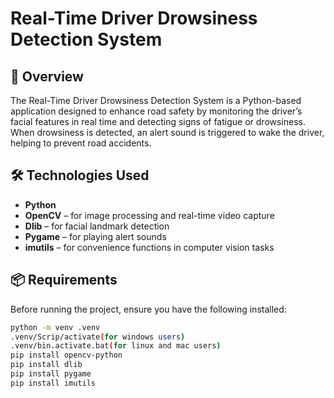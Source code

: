 # Real-Time Driver Drowsiness Detection System

## 🚗 Overview
The Real-Time Driver Drowsiness Detection System is a Python-based application designed to enhance road safety by monitoring the driver’s facial features in real time and detecting signs of fatigue or drowsiness. When drowsiness is detected, an alert sound is triggered to wake the driver, helping to prevent road accidents.

## 🛠️ Technologies Used
- **Python**
- **OpenCV** – for image processing and real-time video capture
- **Dlib** – for facial landmark detection
- **Pygame** – for playing alert sounds
- **imutils** – for convenience functions in computer vision tasks

## 📦 Requirements
Before running the project, ensure you have the following installed:
```bash
python -m venv .venv
.venv/Scrip/activate(for windows users)
.venv/bin.activate.bat(for linux and mac users)
pip install opencv-python
pip install dlib
pip install pygame
pip install imutils

